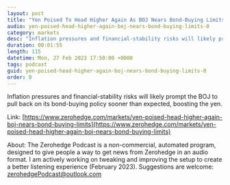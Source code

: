 ```yaml
---
layout: post
title: "Yen Poised To Head Higher Again As BOJ Nears Bond-Buying Limits"
audio: yen-poised-head-higher-again-boj-nears-bond-buying-limits-0
category: markets
desc: "Inflation pressures and financial-stability risks will likely prompt the BOJ to pull back on its bond-buying policy sooner than expected, boosting the yen."
duration: 00:01:55
length: 115
datetime: Mon, 27 Feb 2023 17:50:00 +0000
tags: podcast
guid: yen-poised-head-higher-again-boj-nears-bond-buying-limits-0
order: 0
---
```

Inflation pressures and financial-stability risks will likely prompt the BOJ to pull back on its bond-buying policy sooner than expected, boosting the yen.

Link: [https://www.zerohedge.com/markets/yen-poised-head-higher-again-boj-nears-bond-buying-limits](https://www.zerohedge.com/markets/yen-poised-head-higher-again-boj-nears-bond-buying-limits)

About: The Zerohedge Podcast is a non-commercial, automated program, designed to give people a way to get news from Zerohedge in an audio format.  I am actively working on tweaking and improving the setup to create a better listening experience (February 2023).  Suggestions are welcome: [zerohedgePodcast@outlook.com](mailto:zerohedgePodcast@outlook.com)